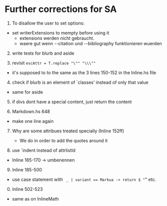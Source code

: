# Further corrections for SA

1) To disallow the user to set options:
 - set writerExtensions to mempty before using it
    - extensions werden nicht gebraucht. 
    - waere gut wenn --citation und --bibliography funktionieren wuerden

2) write tests for blurb and aside

3) revisit `escAttr = T.replace "\"" "\\\""`
 - it's supposed to to the same as the 3 lines 150-152 in the Inline.hs file

4) check if blurb is an element of `classes' instead of only that value
 - same for aside

5) if divs dont have a special content, just return the content

6) Markdown.hs 648
 - make one line again

7) Why are some attribues treated specially (Inline 152ff)
    - We do in order to add the quotes around it

8) use `indent instead of attrlistId
 - Inline 165-170    -> umbenennen

9) Inline 185-500
 - use case statement with ` _ | variant == Markua -> return $ "`" etc.

0) Inline 502-523
 - same as on InlineMath
